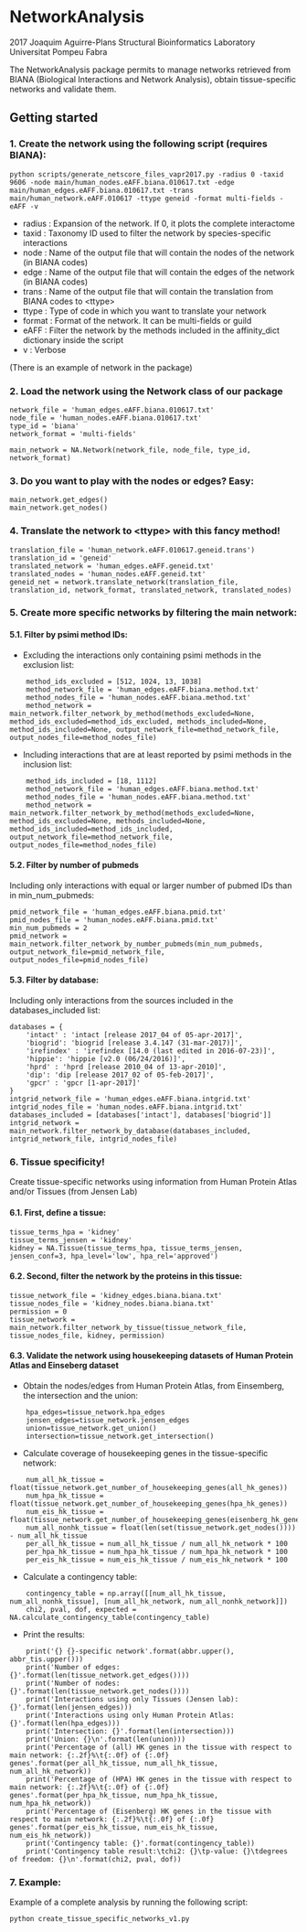 
# NetworkAnalysis

2017 Joaquim Aguirre-Plans 
Structural Bioinformatics Laboratory
Universitat Pompeu Fabra

The NetworkAnalysis package permits to manage networks retrieved from BIANA 
(Biological Interactions and Network Analysis), obtain tissue-specific networks
and validate them.

## Getting started

### 1. Create the network using the following script (requires BIANA):

```
python scripts/generate_netscore_files_vapr2017.py -radius 0 -taxid 9606 -node main/human_nodes.eAFF.biana.010617.txt -edge main/human_edges.eAFF.biana.010617.txt -trans main/human_network.eAFF.010617 -ttype geneid -format multi-fields -eAFF -v
```

* radius	: Expansion of the network. If 0, it plots the complete interactome
* taxid		: Taxonomy ID used to filter the network by species-specific interactions
* node 		: Name of the output file that will contain the nodes of the network (in BIANA codes)
* edge 		: Name of the output file that will contain the edges of the network (in BIANA codes)
* trans 	: Name of the output file that will contain the translation from BIANA codes to \<ttype\>
* ttype 	: Type of code in which you want to translate your network
* format 	: Format of the network. It can be multi-fields or guild
* eAFF 		: Filter the network by the methods included in the affinity_dict dictionary inside the script
* v 		: Verbose

(There is an example of network in the package)



### 2. Load the network using the Network class of our package

```
network_file = 'human_edges.eAFF.biana.010617.txt'
node_file = 'human_nodes.eAFF.biana.010617.txt'
type_id = 'biana'
network_format = 'multi-fields'

main_network = NA.Network(network_file, node_file, type_id, network_format)
```


### 3. Do you want to play with the nodes or edges? Easy:

```
main_network.get_edges()
main_network.get_nodes()
```


### 4. Translate the network to \<ttype\> with this fancy method!

```
translation_file = 'human_network.eAFF.010617.geneid.trans')
translation_id = 'geneid'
translated_network = 'human_edges.eAFF.geneid.txt'
translated_nodes = 'human_nodes.eAFF.geneid.txt'
geneid_net = network.translate_network(translation_file, translation_id, network_format, translated_network, translated_nodes)
```


### 5. Create more specific networks by filtering the main network:

#### 5.1. Filter by psimi method IDs:

* Excluding the interactions only containing psimi methods in the exclusion list:

```
	method_ids_excluded = [512, 1024, 13, 1038]
	method_network_file = 'human_edges.eAFF.biana.method.txt'
	method_nodes_file = 'human_nodes.eAFF.biana.method.txt'
	method_network = main_network.filter_network_by_method(methods_excluded=None, method_ids_excluded=method_ids_excluded, methods_included=None, method_ids_included=None, output_network_file=method_network_file, output_nodes_file=method_nodes_file)
```

* Including interactions that are at least reported by psimi methods in the inclusion list:

```
	method_ids_included = [18, 1112]
	method_network_file = 'human_edges.eAFF.biana.method.txt'
	method_nodes_file = 'human_nodes.eAFF.biana.method.txt'
	method_network = main_network.filter_network_by_method(methods_excluded=None, method_ids_excluded=None, methods_included=None, method_ids_included=method_ids_included, output_network_file=method_network_file, output_nodes_file=method_nodes_file)
```

#### 5.2. Filter by number of pubmeds

Including only interactions with equal or larger number of pubmed IDs than in min_num_pubmeds:

```
pmid_network_file = 'human_edges.eAFF.biana.pmid.txt'
pmid_nodes_file = 'human_nodes.eAFF.biana.pmid.txt'
min_num_pubmeds = 2
pmid_network = main_network.filter_network_by_number_pubmeds(min_num_pubmeds, output_network_file=pmid_network_file, output_nodes_file=pmid_nodes_file)
```

#### 5.3. Filter by database:

Including only interactions from the sources included in the databases_included list:

```
databases = {
    'intact' : 'intact [release 2017_04 of 05-apr-2017]',
    'biogrid': 'biogrid [release 3.4.147 (31-mar-2017)]',
    'irefindex' : 'irefindex [14.0 (last edited in 2016-07-23)]',
    'hippie': 'hippie [v2.0 (06/24/2016)]',
    'hprd' : 'hprd [release 2010_04 of 13-apr-2010]',
    'dip': 'dip [release 2017_02 of 05-feb-2017]',
    'gpcr' : 'gpcr [1-apr-2017]'
}
intgrid_network_file = 'human_edges.eAFF.biana.intgrid.txt'
intgrid_nodes_file = 'human_nodes.eAFF.biana.intgrid.txt'
databases_included = [databases['intact'], databases['biogrid']]
intgrid_network = main_network.filter_network_by_database(databases_included, intgrid_network_file, intgrid_nodes_file)
```


### 6. Tissue specificity!

Create tissue-specific networks using information from Human Protein Atlas and/or Tissues (from Jensen Lab)

#### 6.1. First, define a tissue:

```
tissue_terms_hpa = 'kidney'
tissue_terms_jensen = 'kidney'
kidney = NA.Tissue(tissue_terms_hpa, tissue_terms_jensen, jensen_conf=3, hpa_level='low', hpa_rel='approved')
```

#### 6.2. Second, filter the network by the proteins in this tissue:

```
tissue_network_file = 'kidney_edges.biana.biana.txt'
tissue_nodes_file = 'kidney_nodes.biana.biana.txt'
permission = 0
tissue_network = main_network.filter_network_by_tissue(tissue_network_file, tissue_nodes_file, kidney, permission)
```

#### 6.3. Validate the network using housekeeping datasets of Human Protein Atlas and Einseberg dataset

* Obtain the nodes/edges from Human Protein Atlas, from Einsemberg, the intersection and the union:

```
    hpa_edges=tissue_network.hpa_edges
    jensen_edges=tissue_network.jensen_edges
    union=tissue_network.get_union()
    intersection=tissue_network.get_intersection()
```

* Calculate coverage of housekeeping genes in the tissue-specific network:

```
    num_all_hk_tissue = float(tissue_network.get_number_of_housekeeping_genes(all_hk_genes))
    num_hpa_hk_tissue = float(tissue_network.get_number_of_housekeeping_genes(hpa_hk_genes))
    num_eis_hk_tissue = float(tissue_network.get_number_of_housekeeping_genes(eisenberg_hk_genes))
    num_all_nonhk_tissue = float(len(set(tissue_network.get_nodes()))) - num_all_hk_tissue
    per_all_hk_tissue = num_all_hk_tissue / num_all_hk_network * 100
    per_hpa_hk_tissue = num_hpa_hk_tissue / num_hpa_hk_network * 100
    per_eis_hk_tissue = num_eis_hk_tissue / num_eis_hk_network * 100
```

* Calculate a contingency table:

```
    contingency_table = np.array([[num_all_hk_tissue, num_all_nonhk_tissue], [num_all_hk_network, num_all_nonhk_network]])
    chi2, pval, dof, expected = NA.calculate_contingency_table(contingency_table)
```

* Print the results:

```
    print('{} {}-specific network'.format(abbr.upper(), abbr_tis.upper()))
    print('Number of edges: {}'.format(len(tissue_network.get_edges())))
    print('Number of nodes: {}'.format(len(tissue_network.get_nodes())))
    print('Interactions using only Tissues (Jensen lab): {}'.format(len(jensen_edges)))
    print('Interactions using only Human Protein Atlas: {}'.format(len(hpa_edges)))
    print('Intersection: {}'.format(len(intersection)))
    print('Union: {}\n'.format(len(union)))
    print('Percentage of (all) HK genes in the tissue with respect to main network: {:.2f}%\t{:.0f} of {:.0f} genes'.format(per_all_hk_tissue, num_all_hk_tissue, num_all_hk_network))
    print('Percentage of (HPA) HK genes in the tissue with respect to main network: {:.2f}%\t{:.0f} of {:.0f} genes'.format(per_hpa_hk_tissue, num_hpa_hk_tissue, num_hpa_hk_network))
    print('Percentage of (Eisenberg) HK genes in the tissue with respect to main network: {:.2f}%\t{:.0f} of {:.0f} genes'.format(per_eis_hk_tissue, num_eis_hk_tissue, num_eis_hk_network))
    print('Contingency table: {}'.format(contingency_table))
    print('Contingency table result:\tchi2: {}\tp-value: {}\tdegrees of freedom: {}\n'.format(chi2, pval, dof))
```


### 7. Example:

Example of a complete analysis by running the following script:

```
python create_tissue_specific_networks_v1.py
```


